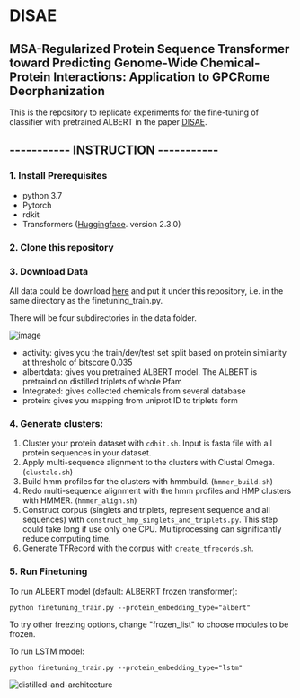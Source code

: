 # DISAE
## MSA-Regularized Protein Sequence Transformer toward Predicting Genome-Wide Chemical-Protein Interactions: Application to GPCRome Deorphanization




This is the repository to replicate experiments for the fine-tuning of classifier with pretrained ALBERT in the paper [DISAE](https://pubs.acs.org/doi/abs/10.1021/acs.jcim.0c01285).
## ----------- INSTRUCTION -----------
### 1. Install Prerequisites
- python 3.7
- Pytorch
- rdkit
- Transformers ([Huggingface](https://huggingface.co/transformers/). version 2.3.0)

### 2. Clone this repository

### 3. Download Data
All data could be download [here](https://zenodo.org/record/4892316#.YLcxR6hKiUk) and put it under this repository, i.e. in the same directory as the finetuning_train.py.

There will be four subdirectories in the data folder.

![image](https://user-images.githubusercontent.com/33879882/88445795-246b9a00-cdf3-11ea-9757-1afabd87dc39.png)

- activity: gives you the  train/dev/test set split based on protein similarity at threshold of bitscore 0.035
- albertdata: gives you pretrained ALBERT model. The ALBERT is pretraind on distilled triplets of whole Pfam
- Integrated: gives collected chemicals from several database
- protein: gives you mapping from uniprot ID to triplets form

### 4. Generate clusters:
1. Cluster your protein dataset with `cdhit.sh`. Input is fasta file with all protein sequences in your dataset.
2. Apply multi-sequence alignment to the clusters with Clustal Omega. (`clustalo.sh`)
3. Build hmm profiles for the clusters with hmmbuild. (`hmmer_build.sh`)
4. Redo multi-sequence alignment with the hmm profiles and HMP clusters with HMMER. (`hmmer_align.sh`)
5. Construct corpus (singlets and triplets, represent sequence and all sequences) with `construct_hmp_singlets_and_triplets.py`. This step could take long if use only one CPU. Multiprocessing can significantly reduce computing time.
6. Generate TFRecord with the corpus with `create_tfrecords.sh`.

### 5. Run Finetuning
To run ALBERT model (default: ALBERRT frozen transformer):
```
python finetuning_train.py --protein_embedding_type="albert"
```
To try other freezing options, change "frozen_list" to choose modules to be frozen.


To run LSTM model:
```
python finetuning_train.py --protein_embedding_type="lstm"
```


![distilled-and-architecture](https://user-images.githubusercontent.com/33879882/91499613-b9006680-e88f-11ea-8374-fe7ce529666a.png)

